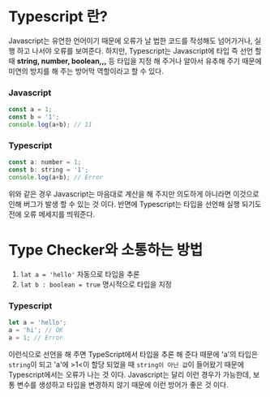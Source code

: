 # Typescript 란?
Javascript는 유연한 언어이기 때문에 오류가 날 법한 코드를 작성해도 넘어가거나, 실행 하고 나서야 오류를 보여준다. 하지만, Typescript는 Javascript에 타입 즉 선언 할 때 **string, number, boolean,,,** 등 타입을 지정 해 주거나 알아서 유추해 주기 때문에 미연의 방지를 해 주는 방어막 역할이라고 할 수 있다.

### Javascript
```javascript
const a = 1;
const b = '1';
console.log(a+b); // 11
```
### Typescript
```javascript
const a: number = 1;
const b: string = '1';
console.log(a+b); // Error
```
위와 같은 경우 Javascript는 마음대로 계산을 해 주지만 의도하게 아니라면 이것으로 인해 버그가 발생 할 수 있는 것 이다.
반면에 Typescript는 타입을 선언해 실행 되기도 전에 오류 메세지를 띄워준다. 

# Type Checker와 소통하는 방법
1. ```lat a = 'hello'``` 자동으로 타입을 추론
2. ```lat b : boolean = true``` 명시적으로 타입을 지정

### Typescript
```javascript
let a = 'hello';
a = 'hi'; // OK
a = 1; // Error
```
이런식으로 선언을 해 주면 TypeScript에서 타입을 추론 해 준다 때문에 'a'의 타입은 ```string```이 되고 'a'에 >1<이 할당 되었을 때 ```string이 아닌 값```이 들어왔기 때문에 Typescript에서는 오류가 나는 것 이다. Javascript는 달리 이런 경우가 가능한데, 보통 변수를 생성하고 타입을 변경하지 않기 때문에 이런 방어가 좋은 것 이다.